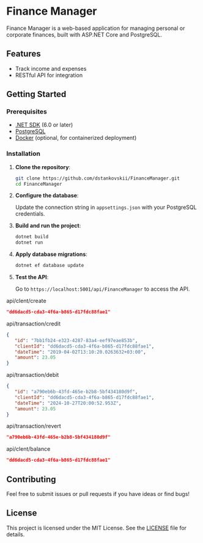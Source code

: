 # Finance Manager

Finance Manager is a web-based application for managing personal or corporate finances, built with ASP.NET Core and PostgreSQL.

## Features

- Track income and expenses
- RESTful API for integration

## Getting Started

### Prerequisites

- [.NET SDK](https://dotnet.microsoft.com/download) (6.0 or later)
- [PostgreSQL](https://www.postgresql.org/download/)
- [Docker](https://www.docker.com/) (optional, for containerized deployment)

### Installation

1. **Clone the repository**:

   ```bash
   git clone https://github.com/dstankovskii/FinanceManager.git
   cd FinanceManager
   ```

2. **Configure the database**:

   Update the connection string in `appsettings.json` with your PostgreSQL credentials.

3. **Build and run the project**:

   ```bash
   dotnet build
   dotnet run
   ```

4. **Apply database migrations**:

   ```bash
   dotnet ef database update
   ```

5. **Test the API**:

   Go to `https://localhost:5001/api/FinanceManager` to access the API.

api/clent/create
```json
"dd6dacd5-cda3-4f6a-b865-d17fdc88fae1"
```

api/transaction/credit
```json
{
   "id": "7bb1fb24-e323-4287-83a4-eef97eae853b",
   "clientId": "dd6dacd5-cda3-4f6a-b865-d17fdc88fae1",
   "dateTime": "2019-04-02T13:10:20.0263632+03:00",
   "amount": 23.05
}
```

api/transaction/debit
```json
{
   "id": "a790eb6b-43fd-465e-b2b8-5bf434180d9f",
   "clientId": "dd6dacd5-cda3-4f6a-b865-d17fdc88fae1",
   "dateTime": "2024-10-27T20:00:52.953Z",
   "amount": 23.05
}
  ```

api/transaction/revert
```json
"a790eb6b-43fd-465e-b2b8-5bf434180d9f"
```

api/clent/balance
```json
"dd6dacd5-cda3-4f6a-b865-d17fdc88fae1"
```

## Contributing

Feel free to submit issues or pull requests if you have ideas or find bugs!

## License

This project is licensed under the MIT License. See the [LICENSE](LICENSE) file for details.